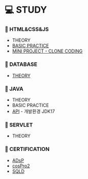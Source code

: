 # 💻 STUDY


### 📄 HTML&CSS&JS
* THEORY
* [BASIC PRACTICE](HTML_CSS_JS)
* [MINI PROJECT - CLONE CODING](https://github.com/silverywaves/IT_ACADEMY/tree/a43592d723371f269322d3ff4cac8d41ef734481/HTML_CSS_JS/PROJECTS_CLON)


### 📄 DATABASE
* [THEORY](DATABASE)
  

### 📄 JAVA
* THEORY
* BASIC PRACTICE
* [API](https://docs.oracle.com/en/java/javase/17/docs/api/index.html)  - 개발환경 JDK17
  

### 📄 SERVLET
* THEORY


### 📄 CERTIFICATION
* [ADsP](ADsP)
* [cosPro2](JAVA/cosPro2)
* [SQLD](SQLD)
